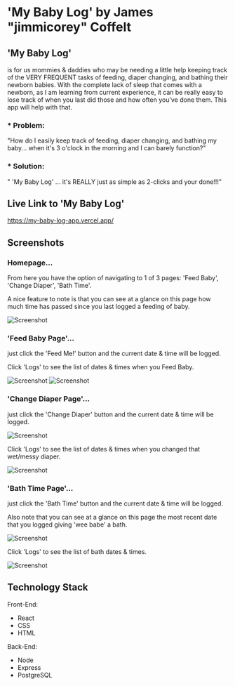
# 'My Baby Log' by James "jimmicorey" Coffelt

## 'My Baby Log' 
is for us mommies & daddies who may be needing a little help keeping track of the VERY FREQUENT tasks of 
feeding, diaper changing, and bathing their newborn babies. With the complete lack of sleep that comes with a newborn, 
as I am learning from current experience, it can be really easy to lose track of when you last did those and how often 
you’ve done them. This app will help with that.

### * Problem: 
"How do I easily keep track of feeding, diaper changing, and bathing my baby... when it's 3 o'clock in the morning and I can barely function?"

### * Solution: 
" 'My Baby Log' ... it's REALLY just as simple as 2-clicks and your done!!!"


## Live Link to 'My Baby Log'
https://my-baby-log-app.vercel.app/



## Screenshots 

### Homepage... 
From here you have the option of navigating to 1 of 3 pages: 'Feed Baby', 'Change Diaper', 'Bath Time'.

A nice feature to note is that you can see at a glance on this page how much time has passed since you last logged a feeding of baby.

![Screenshot](https://github.com/Jimmicorey/my-baby-log-app/blob/master/screenshots/mobile_screen_homepage.png)




### 'Feed Baby Page'... 
just click the 'Feed Me!' button and the current date & time will be logged. 

Click 'Logs' to see the list of dates & times when you Feed Baby.

![Screenshot](https://github.com/Jimmicorey/my-baby-log-app/blob/master/screenshots/mobile_screen_feed-baby-page.png)   ![Screenshot](https://github.com/Jimmicorey/my-baby-log-app/blob/master/screenshots/mobile_screen_feed-baby-logs-page.png)








### 'Change Diaper Page'... 
just click the 'Change Diaper' button and the current date & time will be logged.

![Screenshot](https://github.com/Jimmicorey/my-baby-log-app/blob/master/screenshots/mobile_screen_change-diaper-page.png)

Click 'Logs' to see the list of dates & times when you changed that wet/messy diaper.

![Screenshot](https://github.com/Jimmicorey/my-baby-log-app/blob/master/screenshots/mobile_screen_change-diaper-logs-page.png)




### 'Bath Time Page'... 
just click the 'Bath Time' button and the current date & time will be logged. 

Also note that you can see at a glance on this page the most recent date that you logged giving 'wee babe' a bath.

![Screenshot](https://github.com/Jimmicorey/my-baby-log-app/blob/master/screenshots/mobile_screen_bath-time-page.png)

Click 'Logs' to see the list of bath dates & times. 

![Screenshot](https://github.com/Jimmicorey/my-baby-log-app/blob/master/screenshots/mobile_screen_bath-time-logs-page.png)




## Technology Stack
Front-End: 
* React 
* CSS 
* HTML

Back-End: 
* Node 
* Express 
* PostgreSQL
